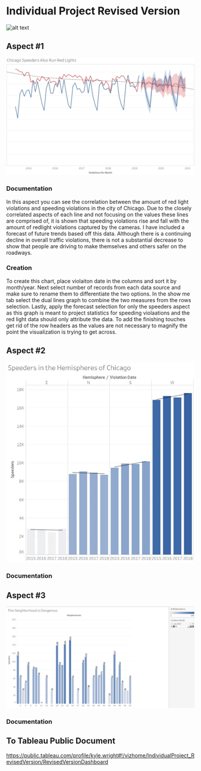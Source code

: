 # Individual Project Revised Version

![alt text]()

## Aspect #1
![alt text](https://github.com/kwright76/Visualizations/blob/master/Revised%20Vers_1.JPG)

### Documentation
In this aspect you can see the correlation between the amount of red light violations and speeding violations in the city of Chicago. Due to the closely correlated aspects of each line and not focusing on the values these lines are comprised of, it is shown that speeding violations rise and fall with the amount of redlight violations captured by the cameras. I have included a forecast of future trends based off this data. Although there is a continuing decline in overall traffic violations, there is not a substantial decrease to show that people are driving to make themselves and others safer on the roadways. 

### Creation
To create this chart, place violaiton date in the columns and sort it by month/year. Next select number of records from each data source and make sure to rename them to differentiate the two options. In the show me tab select the dual lines graph to combine the two measures from the rows selection. Lastly, apply the forecast selection for only the speeders aspect as this graph is meant to project statistics for speeding violaations and the red light data should only attribute the data. To add the finishing touches get rid of the row headers as the values are not necessary to magnify the point the visualization is trying to get across. 

## Aspect #2
![alt text](https://github.com/kwright76/Visualizations/blob/master/Revised%20Vers_2.JPG)

### Documentation


## Aspect #3
![alt text](https://github.com/kwright76/Visualizations/blob/master/Revised%20Vers_3.JPG)

### Documentation

## To Tableau Public Document
https://public.tableau.com/profile/kyle.wright#!/vizhome/IndividualProject_RevisedVersion/RevisedVersionDashboard

